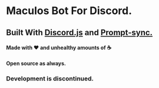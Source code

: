 # **Maculos Bot For Discord.** 
## Built With [Discord.js](discordjs.org) and [Prompt-sync.](https://www.npmjs.com/package/prompt-sync)

#### Made with :heart: and unhealthy amounts of :coffee:
#### Open source as always.

### Development is discontinued.

